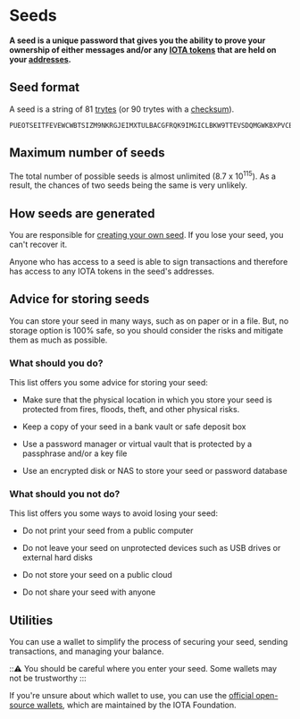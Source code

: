 # Seeds

**A seed is a unique password that gives you the ability to prove your ownership of either messages and/or any [IOTA tokens](../basics/token.md) that are held on your [addresses](../basics/addresses.md).**

## Seed format

A seed is a string of 81 [trytes](../basics/ternary.md) (or 90 trytes with a [checksum](../basics/checksums.md)).

```
PUEOTSEITFEVEWCWBTSIZM9NKRGJEIMXTULBACGFRQK9IMGICLBKW9TTEVSDQMGWKBXPVCBMMCXWMNPDX
```

## Maximum number of seeds

The total number of possible seeds is almost unlimited (8.7 x 10<sup>115</sup>). As a result, the chances of two seeds being the same is very unlikely.

## How seeds are generated

You are responsible for [creating your own seed](../how-to-guides/get-started.md#step-1-create-a-seed). If you lose your seed, you can't recover it.

Anyone who has access to a seed is able to sign transactions and therefore has access to any IOTA tokens in the seed's addresses.

## Advice for storing seeds

You can store your seed in many ways, such as on paper or in a file. But, no storage option is 100% safe, so you should consider the risks and mitigate them as much as possible.

### What should you do?

This list offers you some advice for storing your seed:

- Make sure that the physical location in which you store your seed is protected from fires, floods, theft, and other physical risks.

- Keep a copy of your seed in a bank vault or safe deposit box

- Use a password manager or virtual vault that is protected by a passphrase and/or a key file

- Use an encrypted disk or NAS to store your seed or password database

### What should you not do?

This list offers you some ways to avoid losing your seed:

- Do not print your seed from a public computer

- Do not leave your seed on unprotected devices such as USB drives or external hard disks

- Do not store your seed on a public cloud

- Do not share your seed with anyone

## Utilities

You can use a wallet to simplify the process of securing your seed, sending transactions, and managing your balance.

:::warning:
You should be careful where you enter your seed. Some wallets may not be trustworthy
:::

If you're unsure about which wallet to use, you can use the [official open-source wallets](root://wallets/0.1/introduction/overview.md), which are maintained by the IOTA Foundation.




